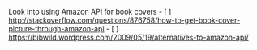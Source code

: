 

Look into using Amazon API for book covers
    - [ ] http://stackoverflow.com/questions/876758/how-to-get-book-cover-picture-through-amazon-api
    - [ ] https://bibwild.wordpress.com/2009/05/19/alternatives-to-amazon-api/

